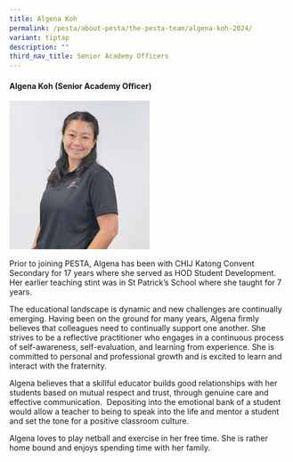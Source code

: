 ```yaml
---
title: Algena Koh
permalink: /pesta/about-pesta/the-pesta-team/algena-koh-2024/
variant: tiptap
description: ""
third_nav_title: Senior Academy Officers
---
```

<h4>Algena Koh (Senior Academy Officer)</h4><p></p><p></p><div class="isomer-image-wrapper"><img style="width: 50%;" height="auto" width="100%" alt="" src="/images/Algena_4.JPG"></div><p>Prior to joining PESTA, Algena has been with CHIJ Katong Convent Secondary for 17 years where she served as HOD Student Development. Her earlier teaching stint was in St Patrick’s School where she taught for 7 years.</p><p>The educational landscape is dynamic and new challenges are continually emerging. Having been on the ground for many years, Algena firmly believes that colleagues need to continually support one another. She strives to be a reflective practitioner who engages in a continuous process of self-awareness, self-evaluation, and learning from experience. She is committed to personal and professional growth and is excited to learn and interact with the fraternity. &nbsp;</p><p>Algena believes that a skillful educator builds good relationships with her students based on mutual respect and trust, through genuine care and effective communication.&nbsp; Depositing into the emotional bank of a student would allow a teacher to being to speak into the life and mentor a student and set the tone for a positive classroom culture.</p><p>Algena loves to play netball and exercise in her free time. She is rather home bound and enjoys spending time with her family.</p><p></p><p></p><p></p>